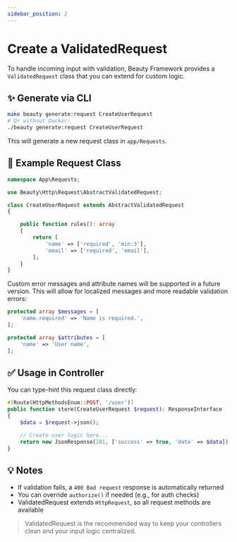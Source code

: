 ```yaml
---
sidebar_position: 2
---
```


# Create a ValidatedRequest

To handle incoming input with validation, Beauty Framework provides a `ValidatedRequest` class that you can extend for custom logic.

## ✨ Generate via CLI

```bash
make beauty generate:request CreateUserRequest
# Or without Docker:
./beauty generate:request CreateUserRequest
```

This will generate a new request class in `app/Requests`.


## 🧱 Example Request Class

```php
namespace App\Requests;

use Beauty\Http\Request\AbstractValidatedRequest;

class CreateUserRequest extends AbstractValidatedRequest
{

    public function rules(): array
    {
        return [
            'name' => ['required', 'min:3'],
            'email' => ['required', 'email'],
        ];
    }
}
```

Custom error messages and attribute names will be supported in a future version. This will allow for localized messages and more readable validation errors:

```php
protected array $messages = [
    'name.required' => 'Name is required.',
];

protected array $attributes = [
    'name' => 'User name',
];
```


## ✅ Usage in Controller

You can type-hint this request class directly:

```php
#[Route(HttpMethodsEnum::POST, '/user')]
public function store(CreateUserRequest $request): ResponseInterface
{
    $data = $request->json();

    // Create user logic here...
    return new JsonResponse(201, ['success' => true, 'data' => $data]);
}
```


## 💡 Notes

* If validation fails, a `400 Bad request` response is automatically returned
* You can override `authorize()` if needed (e.g., for auth checks)
* ValidatedRequest extends `HttpRequest`, so all request methods are available

> ValidatedRequest is the recommended way to keep your controllers clean and your input logic centralized.
